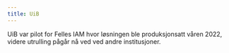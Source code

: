 ```yaml
---
title: UiB
---
```


UiB var pilot for Felles IAM hvor løsningen ble produksjonsatt våren 2022, videre utrulling pågår nå ved ved andre institusjoner.
